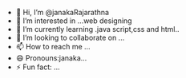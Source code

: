 - 👋 Hi, I’m @janakaRajarathna
- 👀 I’m interested in ...web designing
- 🌱 I’m currently learning .java script,css and html..
- 💞️ I’m looking to collaborate on ...
- 📫 How to reach me ...
- 😄 Pronouns:janaka...
- ⚡ Fun fact: ...

<!---
janakaRajarathna/janakaRajarathna is a ✨ special ✨ repository because its `README.md` (this file) appears on your GitHub profile.
You can click the Preview link to take a look at your changes.
--->
